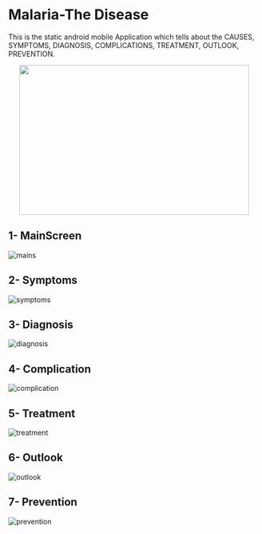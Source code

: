 # Malaria-The Disease

This is the static android mobile Application which tells about the CAUSES, SYMPTOMS, DIAGNOSIS, COMPLICATIONS, TREATMENT, OUTLOOK, PREVENTION.

<p align="center">
  <img width="460" height="300" src="http://www.fillmurray.com/460/300">
</p>


## 1- MainScreen

![mains](https://user-images.githubusercontent.com/25812257/37553491-503177cc-29ef-11e8-9e7e-11e0831b5d73.PNG)

## 2- Symptoms

![symptoms](https://user-images.githubusercontent.com/25812257/37553525-d3d46148-29ef-11e8-83c1-f12fc7de3d3e.PNG)

## 3- Diagnosis

![diagnosis](https://user-images.githubusercontent.com/25812257/37553526-d8c18488-29ef-11e8-8707-1dc8162d46c6.PNG)

## 4- Complication

![complication](https://user-images.githubusercontent.com/25812257/37553527-dbb83d62-29ef-11e8-99f5-d9b22f054b8b.PNG)

## 5- Treatment

![treatment](https://user-images.githubusercontent.com/25812257/37553528-dfa1f2d8-29ef-11e8-8607-280de23891d4.PNG)

## 6- Outlook

![outlook](https://user-images.githubusercontent.com/25812257/37553529-e329af5e-29ef-11e8-873d-4e1c7eee16e7.PNG)

## 7- Prevention

![prevention](https://user-images.githubusercontent.com/25812257/37553531-e73e1ecc-29ef-11e8-87c7-bf904ab69e4d.PNG)
